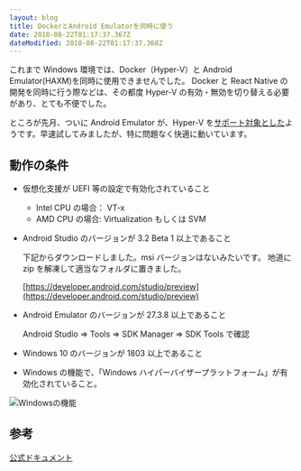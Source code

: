 ```yaml
---
layout: blog
title: DockerとAndroid Emulatorを同時に使う
date: 2018-08-22T01:17:37.367Z
dateModified: 2018-08-22T01:17:37.368Z
---
```


これまで Windows 環境では、Docker（Hyper-V）と Android Emulator(HAXM)を同時に使用できませんでした。
Docker と React Native の開発を同時に行う際などは、その都度 Hyper-V の有効・無効を切り替える必要があり、とても不便でした。

ところが先月、ついに Android Emulator が、Hyper-V を[サポート対象とした](https://android-developers.googleblog.com/2018/07/android-emulator-amd-processor-hyper-v.html)ようです。早速試してみましたが、特に問題なく快適に動いています。

## 動作の条件

- 仮想化支援が UEFI 等の設定で有効化されていること
  - Intel CPU の場合： VT-x
  - AMD CPU の場合: Virtualization もしくは SVM
- Android Studio のバージョンが 3.2 Beta 1 以上であること

  下記からダウンロードしました。msi バージョンはないみたいです。
  地道に zip を解凍して適当なフォルダに置きました。

  [https://developer.android.com/studio/preview](https://developer.android.com/studio/preview)

* Android Emulator のバージョンが 27.3.8 以上であること

  Android Studio => Tools => SDK Manager => SDK Tools で確認

* Windows 10 のバージョンが 1803 以上であること
* Windows の機能で、「Windows ハイパーバイザープラットフォーム」が有効化されていること。

![Windowsの機能](../../static/blogImages/20180822.png)

## 参考

[公式ドキュメント](https://developer.android.com/studio/run/emulator-acceleration#vm-windows)
